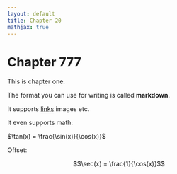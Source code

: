 ```yaml
---
layout: default
title: Chapter 20
mathjax: true 
---
```


Chapter 777
===


This is chapter one.

The format you can use for writing is called **markdown**.

It supports [links](boris-marinov.github.io) images etc.

It even supports math: 

$\tan(x) = \frac{\sin(x)}{\cos(x)}$ 

Offset: 

$$\sec(x) = \frac{1}{\cos(x)}$$